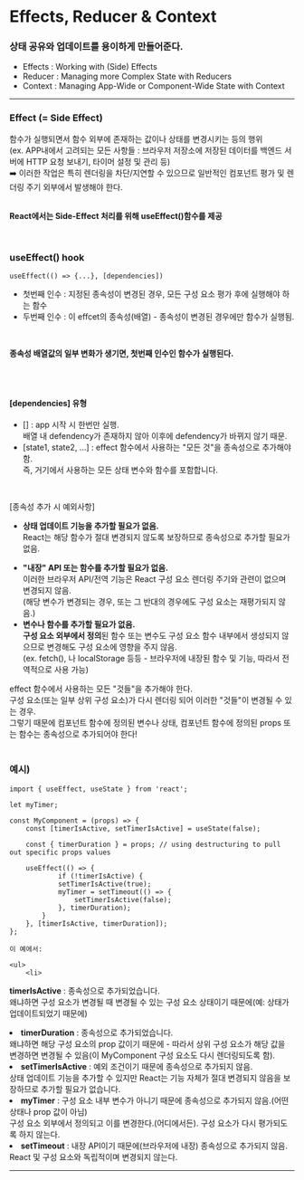 <h1>Effects, Reducer & Context</h1>
<h3>

**상태 공유와 업데이트를 용이하게 만들어준다.**

</h3>

<ul>
    <li>Effects : Working with (Side) Effects</li>
    <li>Reducer : Managing more Complex State with Reducers</li>
    <li>Context : Managing App-Wide or Component-Wide State with Context</li>
</ul>

<hr/>

<h3>Effect (= Side Effect)</h3>
<span>
    함수가 실행되면서 함수 외부에 존재하는 값이나 상태를 변경시키는 등의 행위<br/>
    (ex. APP내에서 고려되는 모든 사항들 :  브라우저 저장소에 저장된 데이터를 백엔드 서버에 HTTP 요청 보내기, 타이머 설정 및 관리 등)<br/>
    ➡️ 이러한 작업은 특히 렌더링을 차단/지연할 수 있으므로 일반적인 컴포넌트 평가 및 렌더링 주기 외부에서 발생해야 한다.<br/><br/>

**React에서는 Side-Effect 처리를 위해 useEffect()함수를 제공**
</span>

<br/>
<h3>useEffect() hook</h3>

    useEffect(() => {...}, [dependencies])

<ul>
    <li>첫번째 인수 : 지정된 종속성이 변경된 경우, 모든 구성 요소 평가 후에 실행해야 하는 함수</li>
    <li>두번째 인수 : 이 effcet의 종속성(배열) - 종속성이 변경된 경우에만 함수가 실행됨.</li>
</ul>
<br/>

**종속성 배열값의 일부 변화가 생기면, 첫번째 인수인 함수가 실행된다.**

<br/><br/>

<h4>[dependencies] 유형</h4>
<ul>
    <li>
        [] : app 시작 시 한번만 실행.<br/>
             배열 내 defendency가 존재하지 않아 이후에 defendency가 바뀌지 않기 때문.
    </li>
    <li>[state1, state2, ...] : effect 함수에서 사용하는 "모든 것"을 종속성으로 추가해야 함.<br/>
                                즉, 거기에서 사용하는 모든 상태 변수와 함수를 포함합니다.
    </li>
</ul><br/>
 
[종속성 추가 시  예외사항]

<ul>
    <li>

**상태 업데이트 기능을 추가할 필요가 없음.** <br/>
              React는 해당 함수가 절대 변경되지 않도록 보장하므로 종속성으로 추가할 필요가 없음.
    </li>
    <li>
    **"내장" API 또는 함수를 추가할 필요가 없음.** <br/>
              이러한 브라우저 API/전역 기능은 React 구성 요소 렌더링 주기와 관련이 없으며 변경되지 않음.<br/>
              (해당 변수가 변경되는 경우, 또는 그 반대의 경우에도 구성 요소는 재평가되지 않음.)
    </li>
        <li>
    **변수나 함수를 추가할 필요가 없음.** <br/>
              **구성 요소 외부에서 정의**된 함수 또는 변수도 구성 요소 함수 내부에서 생성되지 않으므로 변경해도 구성 요소에 영향을 주지 않음.<br/>
              (ex. fetch(), 나 localStorage 등등 - 브라우저에 내장된 함수 및 기능, 따라서 전역적으로 사용 가능)
    </li>
</ul>

effect 함수에서 사용하는 모든 "것들"을 추가해야 한다.<br/> 
구성 요소(또는 일부 상위 구성 요소)가 다시 렌더링 되어 이러한 "것들"이 변경될 수 있는 경우.<br/> 
그렇기 때문에 컴포넌트 함수에 정의된 변수나 상태, 컴포넌트 함수에 정의된 props 또는 함수는 종속성으로 추가되어야 한다!<br/><br/>

<h3>예시)</h3>

    import { useEffect, useState } from 'react';
 
    let myTimer;
    
    const MyComponent = (props) => {
        const [timerIsActive, setTimerIsActive] = useState(false);
        
        const { timerDuration } = props; // using destructuring to pull out specific props values
    
        useEffect(() => {
                if (!timerIsActive) {
                setTimerIsActive(true);
                myTimer = setTimeout(() => {
                    setTimerIsActive(false);
                }, timerDuration);
            }
        }, [timerIsActive, timerDuration]);
    };

    이 예에서:

    <ul>
        <li>
**timerIsActive** : 종속성으로 추가되었습니다.<br/>
                    왜냐하면 구성 요소가 변경될 때 변경될 수 있는 구성 요소 상태이기 때문에(예: 상태가 업데이트되었기 때문에)
        </li>
        <li>
**timerDuration** : 종속성으로 추가되었습니다.<br/>
                    왜냐하면 해당 구성 요소의 prop 값이기 때문에 - 따라서 상위 구성 요소가 해당 값을 변경하면 변경될 수 있음(이 MyComponent 구성 요소도 다시 렌더링되도록 함).
        </li>
        <li>
**setTimerIsActive** : 예외 조건이기 때문에 종속성으로 추가되지 않음.<br/>
                     상태 업데이트 기능을 추가할 수 있지만 React는 기능 자체가 절대 변경되지 않음을 보장하므로 추가할 필요가 없습니다.
        </li>
        <li>
**myTimer** : 구성 요소 내부 변수가 아니기 때문에 종속성으로 추가되지 않음.(어떤 상태나 prop 값이 아님)<br/>
                      구성 요소 외부에서 정의되고 이를 변경한다.(어디에서든). 구성 요소가 다시 평가되도록 하지 않는다.
        </li>
        <li>
**setTimeout** : 내장 API이기 때문에(브라우저에 내장) 종속성으로 추가되지 않음.<br/>
                      React 및 구성 요소와 독립적이며 변경되지 않는다.
        </li>
    </ul>
<hr/>

